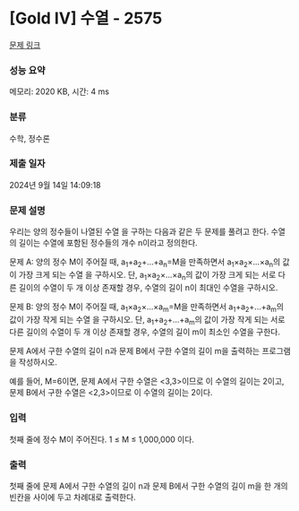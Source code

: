 # [Gold IV] 수열 - 2575 

[문제 링크](https://www.acmicpc.net/problem/2575) 

### 성능 요약

메모리: 2020 KB, 시간: 4 ms

### 분류

수학, 정수론

### 제출 일자

2024년 9월 14일 14:09:18

### 문제 설명

<p>우리는 양의 정수들이 나열된 수열 을 구하는 다음과 같은 두 문제를 풀려고 한다. 수열의 길이는 수열에 포함된 정수들의 개수 n이라고 정의한다. </p>

<p>문제 A: 양의 정수 M이 주어질 때, a<sub>1</sub>+a<sub>2</sub>+...+a<sub>n</sub>=M을 만족하면서 a<sub>1</sub>×a<sub>2</sub>×...×a<sub>n</sub>의 값이 가장 크게 되는 수열 을 구하시오. 단, a<sub>1</sub>×a<sub>2</sub>×...×a<sub>n</sub>의 값이 가장 크게 되는 서로 다른 길이의 수열이 두 개 이상 존재할 경우, 수열의 길이 n이 최대인 수열을 구하시오. </p>

<p>문제 B: 양의 정수 M이 주어질 때, a<sub>1</sub>×a<sub>2</sub>×...×a<sub>m</sub>=M을 만족하면서 a<sub>1</sub>+a<sub>2</sub>+...+a<sub>m</sub>의 값이 가장 작게 되는 수열 을 구하시오. 단, a<sub>1</sub>+a<sub>2</sub>+...+a<sub>m</sub>의 값이 가장 작게 되는 서로 다른 길이의 수열이 두 개 이상 존재할 경우, 수열의 길이 m이 최소인 수열을 구한다.</p>

<p>문제 A에서 구한 수열의 길이 n과 문제 B에서 구한 수열의 길이 m을 출력하는 프로그램을 작성하시오.</p>

<p>예를 들어, M=6이면, 문제 A에서 구한 수열은 <3,3>이므로 이 수열의 길이는 2이고, 문제 B에서 구한 수열은 <2,3>이므로 이 수열의 길이는 2이다.</p>

### 입력 

 <p>첫째 줄에 정수 M이 주어진다. 1 ≤ M ≤ 1,000,000 이다.</p>

### 출력 

 <p>첫째 줄에 문제 A에서 구한 수열의 길이 n과 문제 B에서 구한 수열의 길이 m을 한 개의 빈칸을 사이에 두고 차례대로 출력한다.</p>

